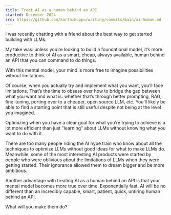 ```yaml
---
title: Treat AI as a human behind an API
started: December 2024
src: https://github.com/karthikuppu/writing/commits/main/ai-human.md
---
```


I was recently chatting with a friend about the best way to get started building with LLMs.

My take was: unless you’re looking to build a foundational model, it’s more productive to think of AI as a smart, cheap, always available, human behind an API that you can command to do things.

With this mental model, your mind is more free to imagine possibilities without limitations.

Of course, when you actually try and implement what you want, you’ll face limitations. That’s the time to obsess over how to bridge the gap between what you want and what is: whether that’s through better prompting, RAG, fine-tuning, porting over to a cheaper, open source LLM, etc. You’ll likely be able to find a starting point that is still useful despite not being at the level you imagined.

Optimizing when you have a clear goal for what you’re trying to achieve is a lot more efficient than just “learning” about LLMs without knowing what you want to do with it.

There are too many people riding the AI hype train who know about all the techniques to optimize LLMs without good ideas for what to make LLMs do. Meanwhile, some of the most interesting AI products were started by people who were oblivious about the limitations of LLMs when they were getting started. Their ignorance allowed them to dream bigger and be more ambitious.

Another advantage with treating AI as a human behind an API is that your mental model becomes more true over time. Exponentially fast. AI will be no different than an incredibly capable, smart, patient, quick, untiring human behind an API.

What will you make them do?
